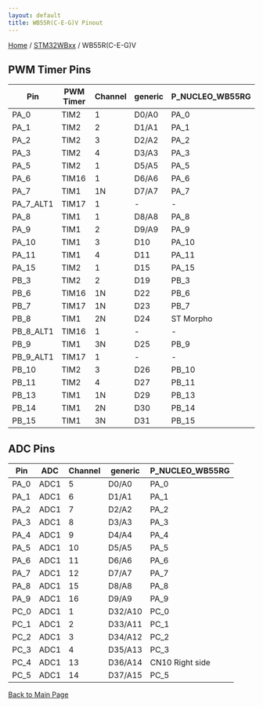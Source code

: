 ```yaml
---
layout: default
title: WB55R(C-E-G)V Pinout
---
```


[Home](../../index.md) / [STM32WBxx](../index.md) / WB55R(C-E-G)V

## PWM Timer Pins

| Pin | PWM Timer | Channel | generic | P_NUCLEO_WB55RG |
| --- | --- | --- | --- | --- |
| PA_0 | TIM2 | 1 | D0/A0 | PA_0 |
| PA_1 | TIM2 | 2 | D1/A1 | PA_1 |
| PA_2 | TIM2 | 3 | D2/A2 | PA_2 |
| PA_3 | TIM2 | 4 | D3/A3 | PA_3 |
| PA_5 | TIM2 | 1 | D5/A5 | PA_5 |
| PA_6 | TIM16 | 1 | D6/A6 | PA_6 |
| PA_7 | TIM1 | 1N | D7/A7 | PA_7 |
| PA_7_ALT1 | TIM17 | 1 | - | - |
| PA_8 | TIM1 | 1 | D8/A8 | PA_8 |
| PA_9 | TIM1 | 2 | D9/A9 | PA_9 |
| PA_10 | TIM1 | 3 | D10 | PA_10 |
| PA_11 | TIM1 | 4 | D11 | PA_11 |
| PA_15 | TIM2 | 1 | D15 | PA_15 |
| PB_3 | TIM2 | 2 | D19 | PB_3 |
| PB_6 | TIM16 | 1N | D22 | PB_6 |
| PB_7 | TIM17 | 1N | D23 | PB_7 |
| PB_8 | TIM1 | 2N | D24 | ST Morpho |
| PB_8_ALT1 | TIM16 | 1 | - | - |
| PB_9 | TIM1 | 3N | D25 | PB_9 |
| PB_9_ALT1 | TIM17 | 1 | - | - |
| PB_10 | TIM2 | 3 | D26 | PB_10 |
| PB_11 | TIM2 | 4 | D27 | PB_11 |
| PB_13 | TIM1 | 1N | D29 | PB_13 |
| PB_14 | TIM1 | 2N | D30 | PB_14 |
| PB_15 | TIM1 | 3N | D31 | PB_15 |


## ADC Pins

| Pin | ADC | Channel | generic | P_NUCLEO_WB55RG |
| --- | --- | --- | --- | --- |
| PA_0 | ADC1 | 5 | D0/A0 | PA_0 |
| PA_1 | ADC1 | 6 | D1/A1 | PA_1 |
| PA_2 | ADC1 | 7 | D2/A2 | PA_2 |
| PA_3 | ADC1 | 8 | D3/A3 | PA_3 |
| PA_4 | ADC1 | 9 | D4/A4 | PA_4 |
| PA_5 | ADC1 | 10 | D5/A5 | PA_5 |
| PA_6 | ADC1 | 11 | D6/A6 | PA_6 |
| PA_7 | ADC1 | 12 | D7/A7 | PA_7 |
| PA_8 | ADC1 | 15 | D8/A8 | PA_8 |
| PA_9 | ADC1 | 16 | D9/A9 | PA_9 |
| PC_0 | ADC1 | 1 | D32/A10 | PC_0 |
| PC_1 | ADC1 | 2 | D33/A11 | PC_1 |
| PC_2 | ADC1 | 3 | D34/A12 | PC_2 |
| PC_3 | ADC1 | 4 | D35/A13 | PC_3 |
| PC_4 | ADC1 | 13 | D36/A14 | CN10 Right side |
| PC_5 | ADC1 | 14 | D37/A15 | PC_5 |


[Back to Main Page](../../index.md)